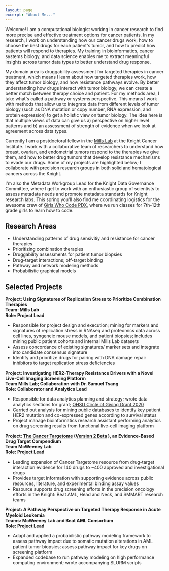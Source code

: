 ```yaml
---
layout: page
excerpt: "About Me..."
---
```


Welcome! I am a computational biologist working in cancer research to find more precise and effective treatment options for cancer patients. In my research, I work on understanding how our cancer drugs work, how to choose the best drugs for each patient's tumor, and how to predict how patients will respond to therapies. My training in bioinformatics, cancer systems biology, and data science enables me to extract meaningful insights across tumor data types to better understand drug response. 

My domain area is druggability assessment for targeted therapies in cancer treatment, which means I learn about how targeted therapies work, how they affect tumor biology, and how resistance pathways evolve. By better understanding how drugs interact with tumor biology, we can create a better match between therapy choice and patient. For my methods area, I take what's called a pathway or systems perspective. This means I work with methods that allow us to integrate data from different levels of tumor biology (such as DNA mutation or copy number, RNA expression, and protein expression) to get a holistic view on tumor biology. The idea here is that multiple views of data can give us a) perspective on higher level patterns and b) an assessment of strength of evidence when we look at agreement across data types. 

Currently I am a postdoctoral fellow in the [Mills Lab](https://www.ohsu.edu/school-of-medicine/mills-lab/people) at the Knight Cancer Institute. I work with a collaborative team of researchers to understand how breast, ovarian, and endometrial tumors respond to the therapies we give them, and how to better drug tumors that develop resistance mechanisms to evade our drugs. Some of my projects are highlighted below; I collaborate with precision research groups in both solid and hematological cancers across the Knight. 


I'm also the Metadata Workgroup Lead for the Knight Data Governance Committee, where I get to work with an enthusiastic group of scientists to assess metadata needs and promote metadata standards for Knight research labs. This spring you'll also find me coordinating logistics for the awesome crew of [Girls Who Code PDX](https://gwcpdx.github.io/), where we run classes for 7th-12th grade girls to learn how to code.

## Research Areas
* Understanding patterns of drug sensivitiy and resistance for cancer therapies
* Prioritizing combination therapies
* Druggability assessments for patient tumor biopsies
* Drug-target interactions; off-target binding
* Pathway and network modeling methods
* Probabilistic graphical models

## Selected Projects
**Project: Using Signatures of Replication Stress to Prioritize Combination Therapies**<br/>
**Team: Mills Lab**<br/>
**Role: Project Lead**<br/>
* Responsible for project design and execution; mining for markers and signatures of replication stress in RNAseq and proteomics data across cell lines, syngeneic mouse models, and patient biopsies; includes mining public patient cohorts and internal Mills Lab datasets
* Assess concordance of existing signatures/ marker sets and integrate into candidate consensus signature
* Identify and prioritize drugs for pairing with DNA damage repair inhibitors to target replication stress deficiencies

**Project: Investigating HER2-Therapy Resistance Drivers with a Novel Live-Cell Imaging Screening Platform**<br/>
**Team Mills Lab; Collaboration with Dr. Samuel Tsang**<br/>
**Role: Collaborator and Analytics Lead**<br/>
* Responsible for data analytics planning and strategy; wrote data analytics sections for grant; [OHSU Circle of Giving Grant 2020](https://www.ohsu.edu/womens-health/circle-giving) 
* Carried out analysis for mining public databases to identify key patient HER2 mutation and co-expressed genes according to survival status  
* Project manage bioinformatics research assistant performing analytics on drug screening results from functional live-cell imaging platform  

**Project: [The Cancer Targetome](https://github.com/ablucher/The-Cancer-Targetome) ([Version 2 Beta](https://github.com/ablucher/The-Cancer-Targetome/tree/beta-V2) ), an Evidence-Based Drug Target Compendium**<br/>
**Team McWeeney Lab**<br/>
**Role: Project Lead**<br/>
* Leading expansion of Cancer Targetome resource from drug-target interaction evidence for 140 drugs to ~400 approved and investigational drugs  
* Provides target information with supporting evidence across public resources, literature, and experimental binding assay values  
* Resource supports drug screening efforts in the precision oncology efforts in the Knight: Beat AML, Head and Neck, and SMMART research teams  

**Project: A Pathway Perspective on Targeted Therapy Response in Acute Myeloid Leukemia**<br/>
**Teams: McWeeney Lab and Beat AML Consortium**<br/>
**Role: Project Lead**<br/>
* Adapt and applied a probabilistic pathway modeling framework to assess pathway impact due to somatic mutation alterations in AML patient tumor biopsies; assess pathway impact for key drugs on screening platform  
* Expanded codebase to run pathway modeling on high performance computing environment; wrote accompanying SLURM scripts  




